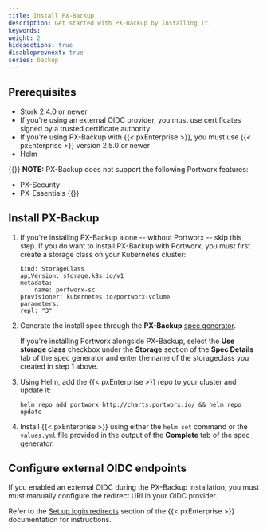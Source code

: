 ```yaml
---
title: Install PX-Backup
description: Get started with PX-Backup by installing it.
keywords:
weight: 2
hidesections: true
disableprevnext: true
series: backup
---
```


## Prerequisites

* Stork 2.4.0 or newer
* If you're using an external OIDC provider, you must use certificates signed by a trusted certificate authority
* If you're using PX-Backup with {{< pxEnterprise >}}, you must use {{< pxEnterprise >}} version 2.5.0 or newer
* Helm

{{<info>}}
**NOTE:** PX-Backup does not support the following Portworx features:

* PX-Security
* PX-Essentials
{{</info>}}

## Install PX-Backup

1. If you're installing PX-Backup alone -- without Portworx -- skip this step. If you do want to install PX-Backup with Portworx, you must first create a storage class on your Kubernetes cluster:

    ```text
    kind: StorageClass
    apiVersion: storage.k8s.io/v1
    metadata:
        name: portworx-sc
    provisioner: kubernetes.io/portworx-volume
    parameters:
    repl: "3"
    ```

2. Generate the install spec through the **PX-Backup** [spec generator](https://central.portworx.com/specGen/wizard). 

    If you're installing Portworx alongside PX-Backup, select the **Use storage class** checkbox under the **Storage** section of the **Spec Details** tab of the spec generator and enter the name of the storageclass you created in step 1 above. 

2. Using Helm, add the {{< pxEnterprise >}} repo to your cluster and update it:
    <!-- I may instead just push these two steps together and refer users to the spec generator -->

    ```text
    helm repo add portworx http://charts.portworx.io/ && helm repo update
    ```

2. Install {{< pxEnterprise >}} using either the `helm set` command or the `values.yml` file provided in the output of the **Complete** tab of the spec generator.

## Configure external OIDC endpoints

If you enabled an external OIDC during the PX-Backup installation, you must must manually configure the redirect URI in your OIDC provider.

Refer to the [Set up login redirects](https://docs.portworx.com/portworx-install-with-kubernetes/operate-and-maintain-on-kubernetes/pxcentral-onprem/set-up-login-redirects) section of the {{< pxEnterprise >}} documentation for instructions.

